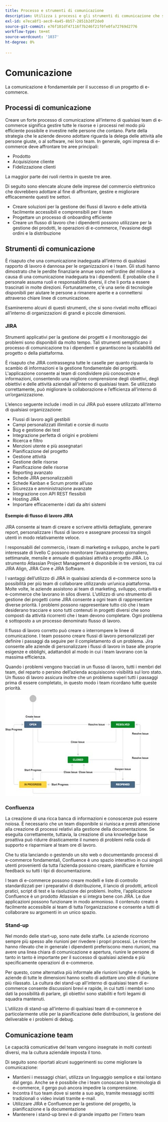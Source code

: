 ```yaml
---
title: Processo e strumenti di comunicazione
description: Utilizza i processi e gli strumenti di comunicazione che soddisfano le esigenze del tuo team di e-commerce.
exl-id: e7eca8f1-aec0-4a45-8b57-2851b2df2de0
source-git-commit: e76f101df47116f7b246f21f0fe0fa72769d2776
workflow-type: tm+mt
source-wordcount: '1037'
ht-degree: 0%

---
```


# Comunicazione

La comunicazione è fondamentale per il successo di un progetto di e-commerce.

## Processi di comunicazione

Creare un forte processo di comunicazione all’interno di qualsiasi team di e-commerce significa gestire tutte le risorse e i processi nel modo più efficiente possibile e investire nelle persone che contano. Parte della strategia che le aziende devono adottare riguarda la delega delle attività alle persone giuste, o al software, nei loro team. In generale, ogni impresa di e-commerce deve affrontare tre aree principali:

- Prodotto
- Acquisizione cliente
- Fidelizzazione clienti

La maggior parte dei ruoli rientra in queste tre aree.

Di seguito sono elencate alcune delle imprese del commercio elettronico che dovrebbero adottare al fine di affrontare, gestire e migliorare efficacemente questi tre settori.

- Creare soluzioni per la gestione dei flussi di lavoro e delle attività facilmente accessibili e comprensibili per il team
- Progettare un processo di onboarding efficiente
- Creare un flusso di lavoro che i dipendenti possono utilizzare per la gestione dei prodotti, le operazioni di e-commerce, l&#39;evasione degli ordini e la distribuzione

## Strumenti di comunicazione

È risaputo che una comunicazione inadeguata all’interno di qualsiasi rapporto di lavoro è dannosa per le organizzazioni e i team. Gli studi hanno dimostrato che le perdite finanziarie annue sono nell&#39;ordine del milione a causa di una comunicazione inadeguata tra i dipendenti. È probabile che il personale assuma ruoli e responsabilità diversi, il che li porta a essere trascinati in molte direzioni. Fortunatamente, c&#39;è una serie di tecnologie disponibili per aiutare le persone a rimanere aperte e a connettersi attraverso chiare linee di comunicazione.

Esamineremo alcuni di questi strumenti, che si sono rivelati molto efficaci all’interno di organizzazioni di grandi e piccole dimensioni.

### JIRA

Strumenti applicativi per la gestione dei progetti e il monitoraggio dei problemi sono disponibili da molto tempo. Tali strumenti semplificano il processo di comunicazione tra i dipendenti e garantiscono la scalabilità del progetto o della piattaforma.

È risaputo che JIRA contrassegna tutte le caselle per quanto riguarda lo scambio di informazioni e la gestione fondamentale dei progetti. L&#39;applicazione consente ai team di condividere più conoscenze e informazioni, consentendo una migliore comprensione degli obiettivi, degli obiettivi e delle attività aziendali all&#39;interno di qualsiasi team. Se utilizzato correttamente, può migliorare la collaborazione e l’efficienza all’interno di un’organizzazione.

L’elenco seguente include i modi in cui JIRA può essere utilizzato all’interno di qualsiasi organizzazione:

- Flussi di lavoro agili gestibili
- Campi personalizzati illimitati e corsie di nuoto
- Bug e gestione dei test
- Integrazione perfetta di origini e problemi
- Ricerca e filtro
- Menzioni utente e più assegnatari
- Pianificazione del progetto
- Gestione attività
- Gestione delle risorse
- Pianificazione delle risorse
- Reporting avanzato
- Schede JIRA personalizzabili
- Schede Kanban e Scrum pronte all’uso
- Sicurezza e amministrazione avanzate
- Integrazione con API REST flessibili
- Hosting JIRA
- Importare efficacemente i dati da altri sistemi

#### Esempio di flusso di lavoro JIRA

JIRA consente ai team di creare e scrivere attività dettagliate, generare report, personalizzare i flussi di lavoro e assegnare processi tra singoli utenti in modo relativamente veloce.

I responsabili del commercio, i team di marketing e sviluppo, anche le parti interessate di livello C possono monitorare l’avanzamento giornaliero, settimanale, mensile e annuale di qualsiasi attività o progetto JIRA. Lo strumento Atlassian Project Management è disponibile in tre versioni, tra cui JIRA Align, JIRA Core e JIRA Software.

I vantaggi dell’utilizzo di JIRA in qualsiasi azienda di e-commerce sono la possibilità per più team di collaborare utilizzando un’unica piattaforma. Molte volte, le aziende assistono ai team di marketing, sviluppo, creatività e e-commerce che lavorano in silos diversi. L’utilizzo di uno strumento di gestione dei progetti come JIRA consente a ogni team di rappresentare diverse priorità. I problemi possono rappresentare tutto ciò che i team desiderano tracciare e sono tutti contenuti in progetti diversi che sono composti da attività ricorrenti che i team devono completare. Ogni problema è sottoposto a un processo denominato flusso di lavoro.

Il flusso di lavoro corretto può creare o interrompere le linee di comunicazione. I team possono creare flussi di lavoro personalizzati per definire i passaggi da seguire per il completamento di un problema. Jira consente alle aziende di personalizzare i flussi di lavoro in base alle proprie esigenze e obblighi, adattandoli al modo in cui i team lavorano con la massima efficienza.

Quando i problemi vengono tracciati in un flusso di lavoro, tutti i membri del team, del reparto o persino dell’azienda acquisiscono visibilità sul loro stato. Un flusso di lavoro assicura inoltre che un problema superi tutti i passaggi prima di essere completato, in questo modo i team ricordano tutte queste priorità.

![Diagramma di esempio del flusso di lavoro JIRA](../../assets/playbooks/jira-workflow-example.png)

### Confluenza

La creazione di una ricca banca di informazioni e conoscenze può essere noiosa. È necessario che un team disponibile si riunisca e presti attenzione alla creazione di processi relativi alla gestione della documentazione. Se eseguita correttamente, tuttavia, la creazione di una knowledge base proattiva può ridurre drasticamente il numero di problemi nella coda di supporto e risparmiare al team ore di lavoro.

Che tu stia lanciando o gestendo un sito web o documentando processi di e-commerce fondamentali, Confluence è uno spazio interattivo in cui singoli utenti provenienti da tutta l’azienda possono creare, pianificare e fornire feedback su tutti i tipi di documentazione.

I team di e-commerce possono creare modelli e liste di controllo standardizzati per i preparativi di distribuzione, il lancio di prodotti, articoli pratici, script di test e la risoluzione dei problemi. Inoltre, l&#39;applicazione Confluence è un prodotto Atlassian e si integra bene con JIRA. Le due applicazioni possono funzionare in modo armonioso. Il contenuto creato è facilmente accessibile ai team di tutta l’organizzazione e consente a tutti di collaborare su argomenti in un unico spazio.

### Stand-up

Nel mondo delle start-up, sono nate delle staffe. Le aziende ricorrono sempre più spesso alle riunioni per rivedere i propri processi. Le ricerche hanno rilevato che in generale i dipendenti preferiscono meno riunioni, ma avere una linea chiara di comunicazione e apertura, riunire le persone di tanto in tanto è importante per il successo di qualsiasi azienda e più specificamente operazioni di e-commerce.

Per questo, come alternativa più informale alle riunioni lunghe e rigide, le aziende di tutte le dimensioni hanno scelto di adottare uno stile di riunione più rilassato. La cultura dei stand-up all&#39;interno di qualsiasi team di e-commerce consente discussioni brevi e rapide, in cui tutti i membri sono dati la possibilità di parlare, gli obiettivi sono stabiliti e forti legami di squadra mantenuti.

L’utilizzo di stand-up all’interno di qualsiasi team di e-commerce è particolarmente utile per la pianificazione delle distribuzioni, la gestione dei deliverable e i problemi di debug.

## Comunicazione team

Le capacità comunicative del team vengono insegnate in molti contesti diversi, ma la cultura aziendale imposta il tono.

Di seguito sono riportati alcuni suggerimenti su come migliorare la comunicazione:

- Mantieni i messaggi chiari, utilizza un linguaggio semplice e stai lontano dal gergo. Anche se è possibile che i team conoscano la terminologia di e-commerce, il gergo può ancora impedire la comprensione.
- Incontra il tuo team dove si sente a suo agio, tramite messaggi scritti tradizionali o video inviati tramite e-mail.
- Utilizzare JIRA e Confluence per la gestione del progetto, la pianificazione e la documentazione
- Mantenere i stand-up brevi e di grande impatto per l&#39;intero team

